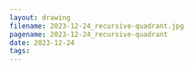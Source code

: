 ```yaml
---
layout: drawing
filename: 2023-12-24_recursive-quadrant.jpg
pagename: 2023-12-24_recursive-quadrant
date: 2023-12-24
tags:
---
```

